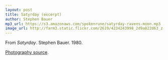 ```yaml
---
layout: post
title: Satyrday (excerpt)
author: Stephen Bauer
mp3_url: https://s3.amazonaws.com/spokenrune/satyrday-ravens-moon.mp3
image_url: http://farm3.static.flickr.com/2619/4234243998_2d9a822d63_z.jpg
---
```


From _Satyrday_.  Stephen Bauer.  1980.

[Photography source](http://www.flickr.com/photos/32479006@N08/4234243998/).